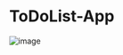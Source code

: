 # ToDoList-App 



![image](https://user-images.githubusercontent.com/46580323/60919302-6450f500-a263-11e9-8480-d9647c880bb1.png)
